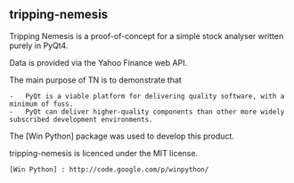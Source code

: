 tripping-nemesis
----------------

Tripping Nemesis is a proof-of-concept for a simple stock analyser written purely in PyQt4.

Data is provided via the Yahoo Finance web API.
	
The main purpose of TN is to demonstrate that

	-	PyQt is a viable platform for delivering quality software, with a minimum of fuss.
	-	PyQt can deliver higher-quality components than other more widely subscribed development environments.
	
The [Win Python] package was used to develop this product.

tripping-nemesis is licenced under the MIT license.


	[Win Python] : http://code.google.com/p/winpython/